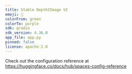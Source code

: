 ```yaml
---
title: Stable Depth2Image V2
emoji: 🦷
colorFrom: green
colorTo: purple
sdk: gradio
sdk_version: 4.36.0
app_file: app.py
pinned: false
license: apache-2.0
---
```


Check out the configuration reference at https://huggingface.co/docs/hub/spaces-config-reference